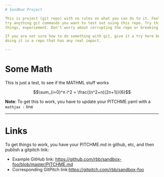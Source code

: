```yaml
---
# Sandbox Project

This is project (git repo) with no rules on what you can do to it. Feel free to
try anything git commands you want to test out using this repo. Try things, test
things, experiement. Don't worry about corrupting the repo or breaking anything.

If you are not sure how to do something with git, give it a try here before
doing it in a repo that has any real impact.

---
```


# Some Math

This is just a test, to see if the MATHML stuff works

$$\sum_{i=0}^n i^2 = \frac{(n^2+n)(2n+1)}{6}$$

**Note**: To get this to work, you have to update your PITCHME.yaml with a `mathjax :` line

---

# Links

To get things to work, you have your PITCHME.md in github, etc, and then publish a gitpitch link:

- Example GitHub link: https://github.com/rbb/sandbox-foo/blob/master/PITCHME.md
- Corresponding GitPitch link:https://gitpitch.com/rbb/sandbox-foo 
